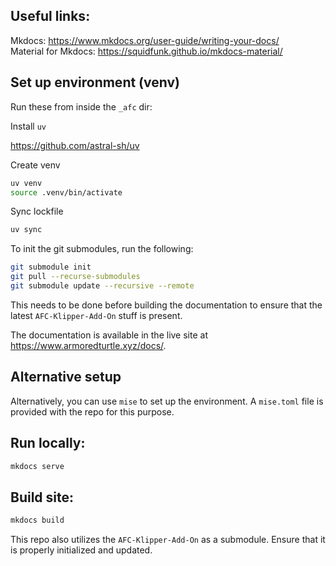 ## Useful links:

Mkdocs: https://www.mkdocs.org/user-guide/writing-your-docs/  
Material for Mkdocs: https://squidfunk.github.io/mkdocs-material/

## Set up environment (venv)

Run these from inside the `_afc` dir:

Install `uv`

https://github.com/astral-sh/uv

Create venv

```bash
uv venv
source .venv/bin/activate
```

Sync lockfile

```bash
uv sync
```

To init the git submodules, run the following:

```bash
git submodule init
git pull --recurse-submodules
git submodule update --recursive --remote
```

This needs to be done before building the documentation to ensure that the latest `AFC-Klipper-Add-On` stuff is 
present. 

The documentation is available in the live site at https://www.armoredturtle.xyz/docs/.
## Alternative setup

Alternatively, you can use `mise` to set up the environment. A `mise.toml` file is provided with the repo for this purpose.

## Run locally:
```bash
mkdocs serve
```

## Build site:
```bash
mkdocs build
```

This repo also utilizes the `AFC-Klipper-Add-On` as a submodule. Ensure that it is properly initialized and updated.